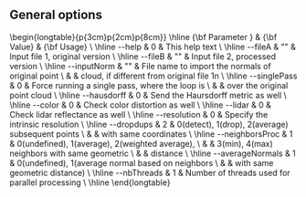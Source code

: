 General options
---------------

\begin{longtable}{p{3cm}p{2cm}p{8cm}}
\hline
{\bf Parameter }  & {\bf Value} & {\bf Usage} \\ \hline
  --help           & 0   & This help text                                      \\ \hline
  --fileA          & ""  & Input file 1, original version                      \\ \hline
  --fileB          & ""  & Input file 2, processed version                     \\ \hline
  --inputNorm      & ""  & File name to import the normals of original point   \\ 
                   &     & cloud, if different from original file 1n           \\ \hline
  --singlePass     & 0   & Force running a single pass, where the loop is      \\ 
                   &     & over the original point cloud                       \\ \hline
  --hausdorff      & 0   & Send the Haursdorff metric as well                  \\ \hline
  --color          & 0   & Check color distortion as well                      \\ \hline
  --lidar          & 0   & Check lidar reflectance as well                     \\ \hline
  --resolution     & 0   & Specify the intrinsic resolution                    \\ \hline
  --dropdups       & 2   & 0(detect), 1(drop), 2(average) subsequent points    \\ 
                   &     & with same coordinates                               \\ \hline
  --neighborsProc  & 1   & 0(undefined), 1(average), 2(weighted average),      \\ 
                   &     & 3(min), 4(max) neighbors with same geometric        \\ 
                   &     & distance                                            \\ \hline
  --averageNormals & 1   & 0(undefined), 1(average normal based on neighbors   \\ 
                   &     & with same geometric distance)                       \\ \hline
  --nbThreads      & 1   & Number of threads used for parallel processing      \\ \hline
\end{longtable}

                               
